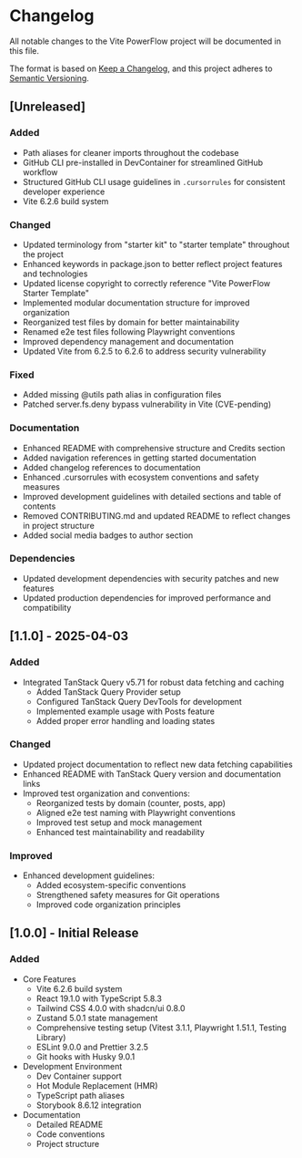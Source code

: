 # Changelog

All notable changes to the Vite PowerFlow project will be documented in this file.

The format is based on [Keep a Changelog](https://keepachangelog.com/en/1.1.0/),
and this project adheres to [Semantic Versioning](https://semver.org/spec/v2.0.0.html).

## [Unreleased]

### Added

- Path aliases for cleaner imports throughout the codebase
- GitHub CLI pre-installed in DevContainer for streamlined GitHub workflow
- Structured GitHub CLI usage guidelines in `.cursorrules` for consistent developer experience
- Vite 6.2.6 build system

### Changed

- Updated terminology from "starter kit" to "starter template" throughout the project
- Enhanced keywords in package.json to better reflect project features and technologies
- Updated license copyright to correctly reference "Vite PowerFlow Starter Template"
- Implemented modular documentation structure for improved organization
- Reorganized test files by domain for better maintainability
- Renamed e2e test files following Playwright conventions
- Improved dependency management and documentation
- Updated Vite from 6.2.5 to 6.2.6 to address security vulnerability

### Fixed

- Added missing @utils path alias in configuration files
- Patched server.fs.deny bypass vulnerability in Vite (CVE-pending)

### Documentation

- Enhanced README with comprehensive structure and Credits section
- Added navigation references in getting started documentation
- Added changelog references to documentation
- Enhanced .cursorrules with ecosystem conventions and safety measures
- Improved development guidelines with detailed sections and table of contents
- Removed CONTRIBUTING.md and updated README to reflect changes in project structure
- Added social media badges to author section

### Dependencies

- Updated development dependencies with security patches and new features
- Updated production dependencies for improved performance and compatibility

## [1.1.0] - 2025-04-03

### Added

- Integrated TanStack Query v5.71 for robust data fetching and caching
  - Added TanStack Query Provider setup
  - Configured TanStack Query DevTools for development
  - Implemented example usage with Posts feature
  - Added proper error handling and loading states

### Changed

- Updated project documentation to reflect new data fetching capabilities
- Enhanced README with TanStack Query version and documentation links
- Improved test organization and conventions:
  - Reorganized tests by domain (counter, posts, app)
  - Aligned e2e test naming with Playwright conventions
  - Improved test setup and mock management
  - Enhanced test maintainability and readability

### Improved

- Enhanced development guidelines:
  - Added ecosystem-specific conventions
  - Strengthened safety measures for Git operations
  - Improved code organization principles

## [1.0.0] - Initial Release

### Added

- Core Features
  - Vite 6.2.6 build system
  - React 19.1.0 with TypeScript 5.8.3
  - Tailwind CSS 4.0.0 with shadcn/ui 0.8.0
  - Zustand 5.0.1 state management
  - Comprehensive testing setup (Vitest 3.1.1, Playwright 1.51.1, Testing Library)
  - ESLint 9.0.0 and Prettier 3.2.5
  - Git hooks with Husky 9.0.1
- Development Environment
  - Dev Container support
  - Hot Module Replacement (HMR)
  - TypeScript path aliases
  - Storybook 8.6.12 integration
- Documentation
  - Detailed README
  - Code conventions
  - Project structure
